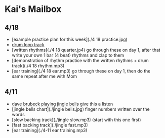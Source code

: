 # Kai's Mailbox

## 4/18

- [example practice plan for this week](./4 18 practice.jpg)
- [drum loop track](./drums.m4a)
- [written rhythms](./4 18 quarter.jp4) go through these on day 1, after that write your own 1 bar (4 beat) rhythms and clap to them
- [demonstration of rhythm practice with the written rhythms + drum track](./4 18 rhythm.mp3) 
- [ear training](./4 18 ear.mp3) go through these on day 1, then do the same repeat after me with Mom

## 4/11

- [dave brubeck playing jingle bells](https://www.youtube.com/watch?v=6_V0NIsCiaE) give this a listen
- [jingle bells chart](./jingle bells.jpg) finger numbers written over the words
- [slow backing track](./jingle slow.mp3) (start with this one first)
- [fast backing track](./jingle fast.mp3)
- [ear training](./4-11 ear training.mp3)
